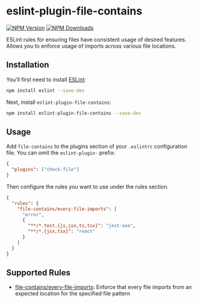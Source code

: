 # eslint-plugin-file-contains

[![NPM Version][npm-image]][npm-url]
[![NPM Downloads][downloads-image]][downloads-url]

ESLint rules for ensuring files have consistent usage of desired features. Allows you to enforce usage of imports across various file locations.

## Installation

You'll first need to install [ESLint](https://eslint.org/):

```sh
npm install eslint --save-dev
```

Next, install
`eslint-plugin-file-contains`:

```sh
npm install eslint-plugin-file-contains --save-dev
```

## Usage

Add `file-contains` to the plugins section of your `.eslintrc` configuration file. You can omit the `eslint-plugin-` prefix:

```json
{
  "plugins": ["check-file"]
}
```

Then configure the rules you want to use under the rules section.

```json
{
  "rules": {
    "file-contains/every-file-imports": [
      "error",
      {
        "**/*.test.{js,jsx,ts,tsx}": "jest-axe",
        "**/*.{jsx,tsx}": "react"
      }
    ]
  }
}
```

## Supported Rules

- [file-contains/every-file-imports](docs/rules/every-file-imports.md): Enforce that every file imports from an expected location for the specified file pattern

[npm-image]: https://img.shields.io/npm/v/eslint-plugin-file-contains.svg
[npm-url]: https://www.npmjs.com/package/eslint-plugin-file-contains
[downloads-image]: https://img.shields.io/npm/dm/eslint-plugin-file-contains.svg
[downloads-url]: https://www.npmjs.com/package/eslint-plugin-file-contains
